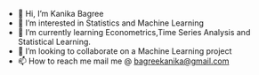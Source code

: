 - 👋 Hi, I’m Kanika Bagree
- 👀 I’m interested in Statistics and Machine Learning 
- 🌱 I’m currently learning  Econometrics,Time Series Analysis and Statistical Learning.
- 💞️ I’m looking to collaborate on a Machine Learning project
- 📫 How to reach me mail me @ bagreekanika@gmail.com

<!---
kanikabagree/kanikabagree is a ✨ special ✨ repository because its `README.md` (this file) appears on your GitHub profile.
You can click the Preview link to take a look at your changes.
--->

